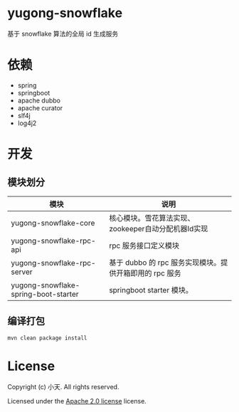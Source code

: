 # yugong-snowflake
基于 snowflake 算法的全局 id 生成服务

# 依赖
+ spring
+ springboot
+ apache dubbo
+ apache curator
+ slf4j
+ log4j2

# 开发
## 模块划分

| 模块 | 说明 |
| ------ | ------ |
| yugong-snowflake-core | 核心模块。雪花算法实现、zookeeper自动分配机器Id实现 |
| yugong-snowflake-rpc-api | rpc 服务接口定义模块 |
| yugong-snowflake-rpc-server | 基于 dubbo 的 rpc 服务实现模块。提供开箱即用的 rpc 服务 |
| yugong-snowflake-spring-boot-starter | springboot starter 模块。 |

## 编译打包
```shell script
mvn clean package install
```

# License
Copyright (c) 小天. All rights reserved.

Licensed under the [Apache 2.0 license](https://www.apache.org/licenses/LICENSE-2.0.html) license.
